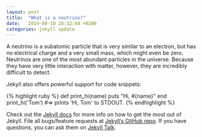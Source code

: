 ```yaml
---
layout: post
title:  "What is a neutrino?"
date:   2019-08-10 20:32:04 +0200
categories: jekyll update
---
```


A neutrino is a subatomic particle that is very similar to an electron, but has no electrical charge and a very small mass, which might even be zero. Neutrinos are one of the most abundant particles in the universe. Because they have very little interaction with matter, however, they are incredibly difficult to detect.

Jekyll also offers powerful support for code snippets:

{% highlight ruby %}
def print_hi(name)
  puts "Hi, #{name}"
end
print_hi('Tom')
#=> prints 'Hi, Tom' to STDOUT.
{% endhighlight %}

Check out the [Jekyll docs][jekyll-docs] for more info on how to get the most out of Jekyll. File all bugs/feature requests at [Jekyll’s GitHub repo][jekyll-gh]. If you have questions, you can ask them on [Jekyll Talk][jekyll-talk].

[jekyll-docs]: https://jekyllrb.com/docs/home
[jekyll-gh]:   https://github.com/jekyll/jekyll
[jekyll-talk]: https://talk.jekyllrb.com/
